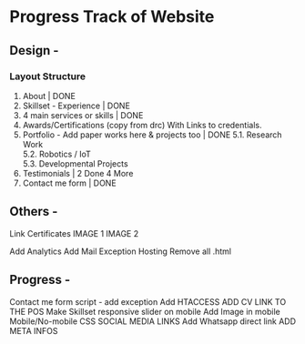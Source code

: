 # Progress Track of Website

## Design -

### Layout Structure

1. About | DONE
2. Skillset - Experience | DONE
3. 4 main services or skills | DONE
4. Awards/Certifications (copy from drc) With Links to credentials.
5. Portfolio - Add paper works here & projects too  | DONE
 5.1. Research Work  
 5.2. Robotics / IoT  
 5.3. Developmental Projects  
6. Testimonials | 2 Done 4 More
7. Contact me form | DONE



## Others -

Link Certificates
IMAGE 1
IMAGE 2

Add Analytics
Add Mail Exception Hosting
Remove all .html



## Progress - 
Contact me form script - add exception
Add HTACCESS
ADD CV LINK TO THE POS
Make Skillset responsive slider on mobile
Add Image in mobile 
Mobile/No-mobile CSS
SOCIAL MEDIA LINKS
Add Whatsapp direct link
ADD META INFOS